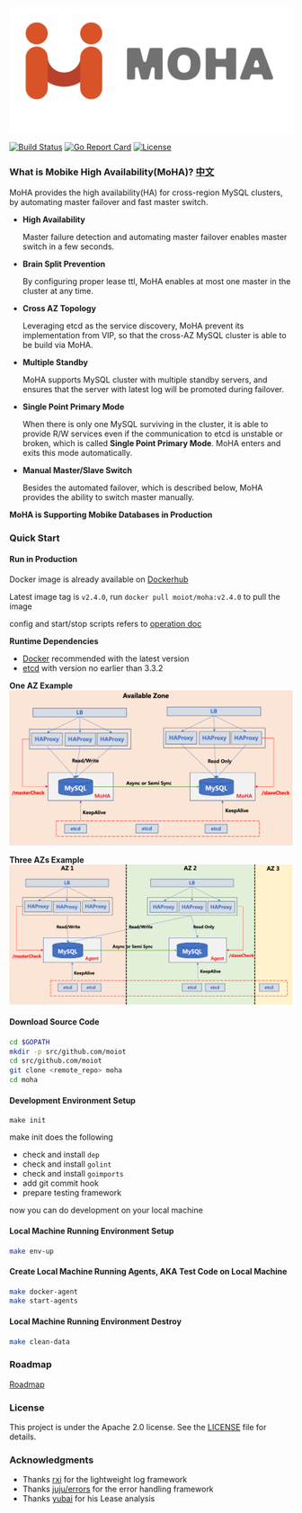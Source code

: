 ![moha_logo](moha_logo.png)

[![Build Status](https://travis-ci.org/moiot/moha.svg?branch=master)](https://travis-ci.org/moiot/moha)
[![Go Report Card](https://goreportcard.com/badge/github.com/moiot/moha)](https://goreportcard.com/report/github.com/moiot/moha)
[![License](https://img.shields.io/badge/License-Apache%202.0-blue.svg)](https://opensource.org/licenses/Apache-2.0)

### What is Mobike High Availability(MoHA)? [中文](README-cn.md)

MoHA provides the high availability(HA) for cross-region MySQL clusters, 
by automating master failover and fast master switch.

- __High Availability__

    Master failure detection and automating master failover enables master switch in a few seconds.
    
- __Brain Split Prevention__

    By configuring proper lease ttl, MoHA enables at most one master in the cluster at any time.
    
- __Cross AZ Topology__

    Leveraging etcd as the service discovery, MoHA prevent its implementation from VIP,
    so that the cross-AZ MySQL cluster is able to be build via MoHA.

- __Multiple Standby__

    MoHA supports MySQL cluster with multiple standby servers, 
    and ensures that the server with latest log will be promoted during failover.
  
- __Single Point Primary Mode__ 

    When there is only one MySQL surviving in the cluster, 
    it is able to provide R/W services even if the communication to etcd is unstable or broken,
    which is called **Single Point Primary Mode**. MoHA enters and exits this mode automatically.

- __Manual Master/Slave Switch__

    Besides the automated failover, which is described below, MoHA provides the ability to switch master manually.

__MoHA is Supporting Mobike Databases in Production__


### Quick Start

#### Run in Production
Docker image is already available on [Dockerhub](https://cloud.docker.com/u/moiot/repository/docker/moiot/moha)

Latest image tag is  `v2.4.0`, run `docker pull moiot/moha:v2.4.0` to pull the image
 
config and start/stop scripts refers to [operation doc](docs/product-install.md)

**Runtime Dependencies**
- [Docker](https://www.docker.com/) recommended with the latest version
- [etcd](https://coreos.com/etcd/) with version no earlier than 3.3.2 


**One AZ Example**
![1az](docs/1az.png)


**Three AZs Example**
![3az](docs/3az.png)

#### Download Source Code

```bash
cd $GOPATH
mkdir -p src/github.com/moiot
cd src/github.com/moiot
git clone <remote_repo> moha
cd moha
```

#### Development Environment Setup

```
make init
```
make init  does the following
- check and install `dep`
- check and install `golint`
- check and install `goimports`
- add git commit hook
- prepare testing framework

now you can do development on your local machine


#### Local Machine Running Environment Setup

```bash
make env-up
```

#### Create Local Machine Running Agents, AKA Test Code on Local Machine
```bash
make docker-agent
make start-agents
```

#### Local Machine Running Environment Destroy

```bash
make clean-data
```

### Roadmap
[Roadmap](docs/roadmap.md)


### License
This project is under the Apache 2.0 license. See the [LICENSE](LICENSE) file for details.

### Acknowledgments
* Thanks [rxi](https://github.com/rxi) for the lightweight log framework
* Thanks [juju/errors](https://github.com/juju/errors) for the error handling framework
* Thanks [yubai](http://oceanbase.org.cn/?p=41) for his Lease analysis
